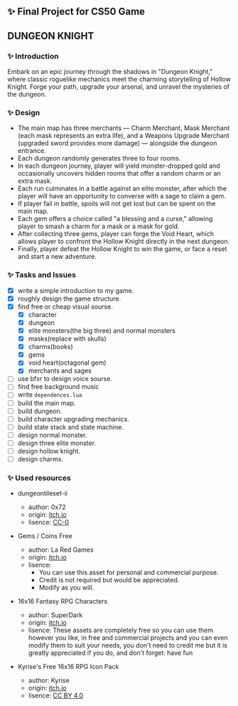 ## ✨ Final Project for CS50 Game

## **DUNGEON KNIGHT**

### ✨ Introduction
Embark on an epic journey through the shadows in "Dungeon Knight," where classic roguelike mechanics meet the charming storytelling of Hollow Knight. Forge your path, upgrade your arsenal, and unravel the mysteries of the dungeon.

### ✨ Design
- The main map has three merchants — Charm Merchant, Mask Merchant (each mask represents an extra life), and a Weapons Upgrade Merchant (upgraded sword provides more damage) — alongside the dungeon entrance. 
- Each dungeon randomly generates three to four rooms. 
- In each dungeon journey, player will yield monster-dropped gold and occasionally uncovers hidden rooms that offer a random charm or an extra mask. 
- Each run culminates in a battle against an elite monster, after which the player will have an opportunity to converse with a sage to claim a gem. 
- If player fail in battle, spoils will not get lost but can be spent on the main map. 
- Each gem offers a choice called "a blessing and a curse," allowing player to smash a charm for a mask or a mask for gold. 
- After collecting three gems, player can forge the Void Heart, which allows player to confront the Hollow Knight directly in the next dungeon.
- Finally, player defeat the Hollow Knight to win the game, or face a reset and start a new adventure.

### ✨ Tasks and Issues
- [x] write a simple introduction to my game.
- [x] roughly design the game structure.
- [x] find free or cheap visual sourse.
    - [x] character
    - [x] dungeon
    - [x] elite monsters(the big three) and normal monsters
    - [x] masks(replace with skulls)
    - [x] charms(books)
    - [x] gems
    - [x] void heart(octagonal gem)
    - [x] merchants and sages
- [ ] use bfxr to design voice sourse.
- [ ] find free background music
- [ ] write `dependences.lua`
- [ ] build the main map.
- [ ] build dungeon.
- [ ] build character upgrading mechanics.
- [ ] build state stack and state machine.
- [ ] design normal monster.
- [ ] design three elite monster.
- [ ] design hollow knight.
- [ ] design charms.

### ✨ Used resources
- dungeontileset-ii
    - author: 0x72
    - origin: [itch.io](https://0x72.itch.io/dungeontileset-ii)
    - lisence: [CC-0](https://www.tldrlegal.com/license/creative-commons-cc0-1-0-universal)

- Gems / Coins Free
    - author: La Red Games
    - origin: [itch.io](https://laredgames.itch.io/gems-coins-free)
    - lisence: 
        - You can use this asset for personal and commercial purpose.
        - Credit is not required but would be appreciated. 
        - Modify as you will.

- 16x16 Fantasy RPG Characters
    - author: SuperDark
    - origin: [itch.io](https://superdark.itch.io/16x16-free-npc-pack)
    - lisence: These assets are completely free so you can use them however you like, in free and commercial projects and you can even modify them to suit your needs, you don't need to credit me but it is greatly appreciated if you do, and don't forget: have fun

- Kyrise's Free 16x16 RPG Icon Pack
    - author: Kyrise
    - origin: [itch.io](https://kyrise.itch.io/kyrises-free-16x16-rpg-icon-pack)
    - lisence: [CC BY 4.0](https://creativecommons.org/licenses/by/4.0/)
